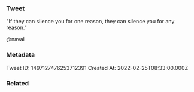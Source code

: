 ### Tweet
"If they can silence you for one reason, they can silence you for any reason."

@naval

### Metadata
Tweet ID: 1497127476253712391
Created At: 2022-02-25T08:33:00.000Z

### Related

